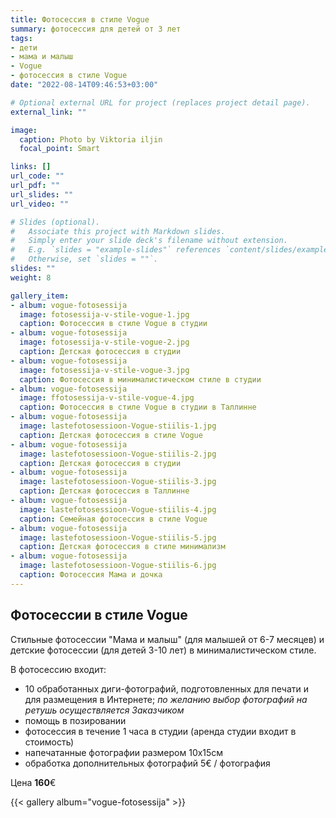 ```yaml
---
title: Фотосессия в стиле Vogue
summary: фотосессия для детей от 3 лет
tags:
- дети
- мама и малыш
- Vogue
- фотосессия в стиле Vogue
date: "2022-08-14T09:46:53+03:00"

# Optional external URL for project (replaces project detail page).
external_link: ""

image:
  caption: Photo by Viktoria iljin
  focal_point: Smart

links: []
url_code: ""
url_pdf: ""
url_slides: ""
url_video: ""

# Slides (optional).
#   Associate this project with Markdown slides.
#   Simply enter your slide deck's filename without extension.
#   E.g. `slides = "example-slides"` references `content/slides/example-slides.md`.
#   Otherwise, set `slides = ""`.
slides: ""
weight: 8

gallery_item:
- album: vogue-fotosessija
  image: fotosessija-v-stile-vogue-1.jpg
  caption: Фотосессия в стиле Vogue в студии 
- album: vogue-fotosessija
  image: fotosessija-v-stile-vogue-2.jpg
  caption: Детская фотосессия в студии 
- album: vogue-fotosessija
  image: fotosessija-v-stile-vogue-3.jpg
  caption: Фотосессия в минималистическом стиле в студии 
- album: vogue-fotosessija
  image: ffotosessija-v-stile-vogue-4.jpg
  caption: Фотосессия в стиле Vogue в студии в Таллинне 
- album: vogue-fotosessija
  image: lastefotosessioon-Vogue-stiilis-1.jpg
  caption: Детская фотосессия в стиле Vogue
- album: vogue-fotosessija
  image: lastefotosessioon-Vogue-stiilis-2.jpg
  caption: Детская фотосессия в студии
- album: vogue-fotosessija
  image: lastefotosessioon-Vogue-stiilis-3.jpg
  caption: Детская фотосессия в Таллинне
- album: vogue-fotosessija
  image: lastefotosessioon-Vogue-stiilis-4.jpg
  caption: Семейная фотосессия в стиле Vogue
- album: vogue-fotosessija
  image: lastefotosessioon-Vogue-stiilis-5.jpg
  caption: Детская фотосессия в стиле минимализм
- album: vogue-fotosessija
  image: lastefotosessioon-Vogue-stiilis-6.jpg
  caption: Фотосессия Мама и дочка
---
```


## Фотосессии в стиле Vogue

Стильные фотосессии "Мама и малыш" (для малышей от 6-7 месяцев) и детские фотосессии (для детей 3-10 лет) в минималистическом стиле. 

В фотосессию входит:
* 10 обработанных диги-фотографий, подготовленных для печати и для размещения в Интернете; _по желанию выбор фотографий на ретушь осуществляется Заказчиком_
* помощь в позировании
* фотосессия в течение 1 часа в студии (аренда студии входит в стоимость)
* напечатанные фотографии размером 10х15см
* обработка дополнительных фотографий 5€ / фотография

Цена **160**€

{{< gallery album="vogue-fotosessija" >}}